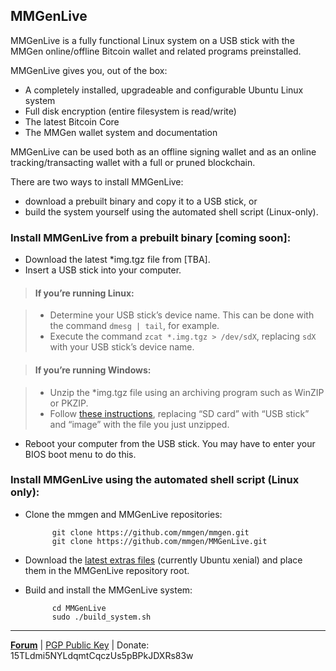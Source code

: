 ## MMGenLive

MMGenLive is a fully functional Linux system on a USB stick with the MMGen
online/offline Bitcoin wallet and related programs preinstalled.

MMGenLive gives you, out of the box:

* A completely installed, upgradeable and configurable Ubuntu Linux system
* Full disk encryption (entire filesystem is read/write)
* The latest Bitcoin Core
* The MMGen wallet system and documentation

MMGenLive can be used both as an offline signing wallet and as an online
tracking/transacting wallet with a full or pruned blockchain.

There are two ways to install MMGenLive:

* download a prebuilt binary and copy it to a USB stick, or
* build the system yourself using the automated shell script (Linux-only).

### Install MMGenLive from a prebuilt binary [coming soon]:
* Download the latest \*img.tgz file from [TBA].
* Insert a USB stick into your computer.

> #### If you’re running Linux:

> * Determine your USB stick’s device name.  This can be done with the command
> `dmesg | tail`, for example.
> * Execute the command `zcat *.img.tgz > /dev/sdX`, replacing `sdX` with your
>   USB stick’s device name.

> #### If you’re running Windows:

> * Unzip the \*img.tgz file using an archiving program such as WinZIP or PKZIP.
> * Follow [these instructions][1], replacing “SD card” with “USB stick”
>   and “image” with the file you just unzipped.

* Reboot your computer from the USB stick.  You may have to enter your BIOS boot
  menu to do this.

### Install MMGenLive using the automated shell script (Linux only):

* Clone the mmgen and MMGenLive repositories:

            git clone https://github.com/mmgen/mmgen.git
            git clone https://github.com/mmgen/MMGenLive.git

* Download the [latest extras files][2] (currently Ubuntu xenial) and place them
  in the MMGenLive repository root.

* Build and install the MMGenLive system:

            cd MMGenLive
            sudo ./build_system.sh

- - - - - - - - - - - - - - - - - - - - - - - - - - - - - - - - - - - - - - -

[**Forum**][4] |
[PGP Public Key][5] |
Donate: 15TLdmi5NYLdqmtCqczUs5pBPkJDXRs83w

[1]: https://www.raspberrypi.org/documentation/installation/installing-images/windows.md
[2]: https://github.com/mmgen/MMGenLive/releases/tag/extras-v0.0.1
[4]: https://bitcointalk.org/index.php?topic=567069.0
[5]: https://github.com/mmgen/mmgen/wiki/MMGen-Signing-Key
